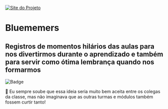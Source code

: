 [![Site do Projeto](https://i.imgur.com/5U1yeQ0.png)](https://bluememers.herokuapp.com/)
# Bluememers
## Registros de momentos hilários das aulas para nos divertirmos durante o aprendizado e também para servir como ótima lembrança quando nos formarmos 

![Badge](https://img.shields.io/date/1630014400)

:partying_face: Eu sempre soube que essa ideia seria muito bem aceita entre os colegas da classe, mas não imaginava que as outras turmas e módulos também fossem curtir tanto!
